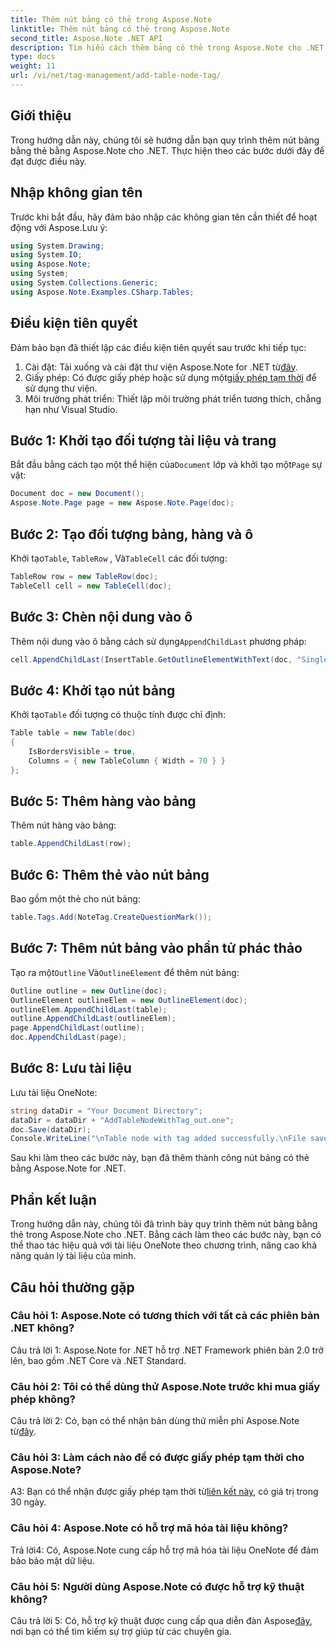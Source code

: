 ```yaml
---
title: Thêm nút bảng có thẻ trong Aspose.Note
linktitle: Thêm nút bảng có thẻ trong Aspose.Note
second_title: Aspose.Note .NET API
description: Tìm hiểu cách thêm bảng có thẻ trong Aspose.Note cho .NET. Nâng cao kỹ năng thao tác tài liệu của bạn theo chương trình.
type: docs
weight: 11
url: /vi/net/tag-management/add-table-node-tag/
---
```

## Giới thiệu

Trong hướng dẫn này, chúng tôi sẽ hướng dẫn bạn quy trình thêm nút bảng bằng thẻ bằng Aspose.Note cho .NET. Thực hiện theo các bước dưới đây để đạt được điều này.

## Nhập không gian tên

Trước khi bắt đầu, hãy đảm bảo nhập các không gian tên cần thiết để hoạt động với Aspose.Lưu ý:

```csharp
using System.Drawing;
using System.IO;
using Aspose.Note;
using System;
using System.Collections.Generic;
using Aspose.Note.Examples.CSharp.Tables;
```

## Điều kiện tiên quyết

Đảm bảo bạn đã thiết lập các điều kiện tiên quyết sau trước khi tiếp tục:

1.  Cài đặt: Tải xuống và cài đặt thư viện Aspose.Note for .NET từ[đây](https://releases.aspose.com/note/net/).
2.  Giấy phép: Có được giấy phép hoặc sử dụng một[giấy phép tạm thời](https://purchase.aspose.com/temporary-license/) để sử dụng thư viện.
3. Môi trường phát triển: Thiết lập môi trường phát triển tương thích, chẳng hạn như Visual Studio.

## Bước 1: Khởi tạo đối tượng tài liệu và trang

 Bắt đầu bằng cách tạo một thể hiện của`Document` lớp và khởi tạo một`Page` sự vật:

```csharp
Document doc = new Document();
Aspose.Note.Page page = new Aspose.Note.Page(doc);
```

## Bước 2: Tạo đối tượng bảng, hàng và ô

 Khởi tạo`Table`, `TableRow` , Và`TableCell` các đối tượng:

```csharp
TableRow row = new TableRow(doc);
TableCell cell = new TableCell(doc);
```

## Bước 3: Chèn nội dung vào ô

 Thêm nội dung vào ô bằng cách sử dụng`AppendChildLast` phương pháp:

```csharp
cell.AppendChildLast(InsertTable.GetOutlineElementWithText(doc, "Single cell."));
```

## Bước 4: Khởi tạo nút bảng

 Khởi tạo`Table` đối tượng có thuộc tính được chỉ định:

```csharp
Table table = new Table(doc)
{
    IsBordersVisible = true,
    Columns = { new TableColumn { Width = 70 } }
};
```

## Bước 5: Thêm hàng vào bảng

Thêm nút hàng vào bảng:

```csharp
table.AppendChildLast(row);
```

## Bước 6: Thêm thẻ vào nút bảng

Bao gồm một thẻ cho nút bảng:

```csharp
table.Tags.Add(NoteTag.CreateQuestionMark());
```

## Bước 7: Thêm nút bảng vào phần tử phác thảo

 Tạo ra một`Outline` Và`OutlineElement` để thêm nút bảng:

```csharp
Outline outline = new Outline(doc);
OutlineElement outlineElem = new OutlineElement(doc);
outlineElem.AppendChildLast(table);
outline.AppendChildLast(outlineElem);
page.AppendChildLast(outline);
doc.AppendChildLast(page);
```

## Bước 8: Lưu tài liệu

Lưu tài liệu OneNote:

```csharp
string dataDir = "Your Document Directory";
dataDir = dataDir + "AddTableNodeWithTag_out.one";
doc.Save(dataDir);
Console.WriteLine("\nTable node with tag added successfully.\nFile saved at " + dataDir);
```

Sau khi làm theo các bước này, bạn đã thêm thành công nút bảng có thẻ bằng Aspose.Note for .NET.

## Phần kết luận

Trong hướng dẫn này, chúng tôi đã trình bày quy trình thêm nút bảng bằng thẻ trong Aspose.Note cho .NET. Bằng cách làm theo các bước này, bạn có thể thao tác hiệu quả với tài liệu OneNote theo chương trình, nâng cao khả năng quản lý tài liệu của mình.

## Câu hỏi thường gặp

### Câu hỏi 1: Aspose.Note có tương thích với tất cả các phiên bản .NET không?

Câu trả lời 1: Aspose.Note for .NET hỗ trợ .NET Framework phiên bản 2.0 trở lên, bao gồm .NET Core và .NET Standard.

### Câu hỏi 2: Tôi có thể dùng thử Aspose.Note trước khi mua giấy phép không?

 Câu trả lời 2: Có, bạn có thể nhận bản dùng thử miễn phí Aspose.Note từ[đây](https://releases.aspose.com/).

### Câu hỏi 3: Làm cách nào để có được giấy phép tạm thời cho Aspose.Note?

 A3: Bạn có thể nhận được giấy phép tạm thời từ[liên kết này](https://purchase.aspose.com/temporary-license/), có giá trị trong 30 ngày.

### Câu hỏi 4: Aspose.Note có hỗ trợ mã hóa tài liệu không?

Trả lời4: Có, Aspose.Note cung cấp hỗ trợ mã hóa tài liệu OneNote để đảm bảo bảo mật dữ liệu.

### Câu hỏi 5: Người dùng Aspose.Note có được hỗ trợ kỹ thuật không?

 Câu trả lời 5: Có, hỗ trợ kỹ thuật được cung cấp qua diễn đàn Aspose[đây](https://forum.aspose.com/c/note/28), nơi bạn có thể tìm kiếm sự trợ giúp từ các chuyên gia.